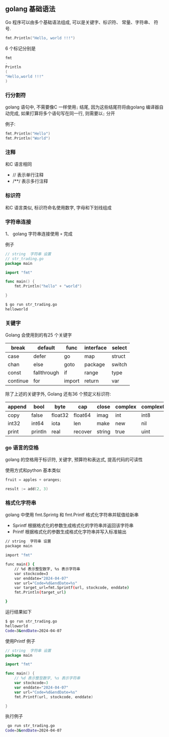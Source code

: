 ## golang 基础语法

Go 程序可以由多个基础语法组成, 可以是关键字、标识符、 常量、字符串、 符号.

```go
fmt.Println("Hello, world !!!")
```

6 个标记分别是

```go
fmt
.
Println
(
"Hello,world !!!"
)
```

### 行分割符

golang 语句中, 不需要像C 一样使用`;` 结尾, 因为这些结尾符将由golang 编译器自动完成, 如果打算将多个语句写在同一行, 则需要以`;` 分开

例子:

```go
fmt.Println("Hello")
fmt.Println("World")
```

### 注释

和C 语言相同

- // 表示单行注释
- /**/ 表示多行注释

### 标识符

和C 语言类似, 标识符命名使用数字, 字母和下划线组成

### 字符串连接

1、 golang 字符串连接使用 `+` 完成

例子

```go
// string  字符串 设置
// str_trading.go
package main

import "fmt"

func main() {
	fmt.Println("hello" + "world")

}
```

```bash
$ go run str_trading.go 
helloworld
```

### 关键字

Golang 会使用到的有25 个关键字

| break    | default     | func   | interface | select |
| -------- | ----------- | ------ | --------- | ------ |
| case     | defer       | go     | map       | struct |
| chan     | else        | goto   | package   | switch |
| const    | fallthrough | if     | range     | type   |
| continue | for         | import | return    | var    |

除了上述的关键字外, Golang 还有36 个预定义标识符:

| append | bool    | byte    | cap     | close  | complex | complex64 | complex128 | uint16  |
| ------ | ------- | ------- | ------- | ------ | ------- | --------- | ---------- | ------- |
| copy   | false   | float32 | float64 | imag   | int     | int8      | int16      | uint32  |
| int32  | int64   | iota    | len     | make   | new     | nil       | panic      | uint64  |
| print  | println | real    | recover | string | true    | uint      | uint8      | uintptr |

### go 语言的空格

golang 的空格用于标识符, 关键字, 预算符和表达式, 提高代码的可读性

使用方式和python 基本类似

```go
fruit = apples + oranges; 

result := add(2, 3)
```

### 格式化字符串

golang 中使用 fmt.Sprintg 和 fmt.Printf 格式化字符串并赋值给新串

- Sprintf 根据格式化的参数生成格式化的字符串并返回该字符串
- Printf 根据格式化的参数生成格式化字符串并写入标准输出

```bash
// string  字符串 设置
package main

import "fmt"

func main() {
	// %d 表示整型数字, %s 表示字符串
	var stockcode=3
	var enddate="2024-04-07"
	var url="Code=%d&endDate=%s"
	var target_url=fmt.Sprintf(url, stockcode, enddate)
	fmt.Println(target_url)

}

```

运行结果如下

```bash
$ go run str_trading.go
helloworld
Code=3&endDate=2024-04-07
```

使用Printf 例子

```go
// string  字符串 设置
package main

import "fmt"

func main() {
	// %d 表示整型数字, %s 表示字符串
	var stockcode=3
	var enddate="2024-04-07"
	var url="Code=%d&endDate=%s"
	fmt.Printf(url, stockcode, enddate)

}
```

执行例子

```bash
 go run str_trading.go
Code=3&endDate=2024-04-07
```

